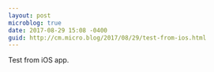 ```yaml
---
layout: post
microblog: true
date: 2017-08-29 15:08 -0400
guid: http://cm.micro.blog/2017/08/29/test-from-ios.html
---
```

Test from iOS app. 
